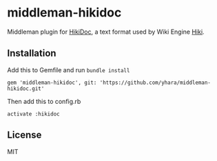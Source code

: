 # middleman-hikidoc

Middleman plugin for [HikiDoc](http://projects.netlab.jp/hikidoc/?FrontPage.ja),
a text format used by Wiki Engine [Hiki](http://hikiwiki.org/ja/).

## Installation

Add this to Gemfile and run `bundle install`

    gem 'middleman-hikidoc', git: 'https://github.com/yhara/middleman-hikidoc.git'

Then add this to config.rb

    activate :hikidoc

## License 

MIT
